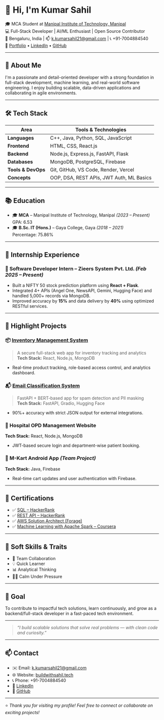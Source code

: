 # 👋 Hi, I'm Kumar Sahil

🎓 MCA Student at [Manipal Institute of Technology, Manipal](https://manipal.edu/mit.html)  
💻 Full-Stack Developer | AI/ML Enthusiast | Open Source Contributor  
📍 Bengaluru, India | 📫 k.kumarsahil21@gmail.com | 📞 +91-7004884540  
🔗 [Portfolio](https://buildwithsahil.tech) • [LinkedIn](https://www.linkedin.com/in/kumarsahil21/) • [GitHub](https://github.com/kumarsahil2)

---

## 🧠 About Me

I'm a passionate and detail-oriented developer with a strong foundation in full-stack development, machine learning, and real-world software engineering. I enjoy building scalable, data-driven applications and collaborating in agile environments.

---

## 🛠️ Tech Stack

| Area               | Tools & Technologies |
|--------------------|----------------------|
| **Languages**       | C++, Java, Python, SQL, JavaScript |
| **Frontend**        | HTML, CSS, React.js |
| **Backend**         | Node.js, Express.js, FastAPI, Flask |
| **Databases**       | MongoDB, PostgreSQL, Firebase |
| **Tools & DevOps**  | Git, GitHub, VS Code, Render, Vercel |
| **Concepts**        | OOP, DSA, REST APIs, JWT Auth, ML Basics |

---

## 📚 Education

- 🎓 **MCA** – Manipal Institute of Technology, Manipal *(2023 – Present)*  
  GPA: 6.53
- 🎓 **B.Sc. IT (Hons.)** – Gaya College, Gaya *(2018 – 2021)*  
  Percentage: 75.86%

---

## 💼 Internship Experience

### 🧪 Software Developer Intern – Zieers System Pvt. Ltd. *(Feb 2025 – Present)*

- Built a NIFTY 50 stock prediction platform using **React + Flask**.
- Integrated 4+ APIs (Angel One, NewsAPI, Gemini, Hugging Face) and handled 5,000+ records via MongoDB.
- Improved accuracy by **15%** and data delivery by **40%** using optimized RESTful services.

---

## 🚀 Highlight Projects

### 📦 [Inventory Management System](https://stock-management-phi-azure.vercel.app/)
> A secure full-stack web app for inventory tracking and analytics  
**Tech Stack:** React, Node.js, MongoDB  
- Real-time product tracking, role-based access control, and analytics dashboard.

### 📬 [Email Classification System](https://kumarsahil21-email-classifier.hf.space/?__theme=system)
> FastAPI + BERT-based app for spam detection and PII masking  
**Tech Stack:** FastAPI, Gradio, Hugging Face  
- 90%+ accuracy with strict JSON output for external integrations.

### 🏥 Hospital OPD Management Website
**Tech Stack:** React, Node.js, MongoDB  
- JWT-based secure login and department-wise patient booking.

### 🛒 M-Kart Android App *(Team Project)*
**Tech Stack:** Java, Firebase  
- Real-time cart updates and user authentication with Firebase.

---

## 📜 Certifications

- ✅ [SQL – HackerRank](https://www.hackerrank.com/certificates/147a2afbc188)
- ✅ [REST API – HackerRank](https://www.hackerrank.com/certificates/59d10aa97a56)
- ✅ [AWS Solution Architect (Forage)](https://drive.google.com/file/d/1yFVUT5uSLNtYsin8PCYOP4GfWzv6PbvX/view?usp=sharing)
- ✅ [Machine Learning with Apache Spark – Coursera](https://coursera.org/share/81be78cd9e025b542150ed1753cf0858)

---

## 🧩 Soft Skills & Traits

- 🤝 Team Collaboration  
- 💡 Quick Learner  
- 📊 Analytical Thinking  
- 🧘‍♂️ Calm Under Pressure

---

## 🎯 Goal

To contribute to impactful tech solutions, learn continuously, and grow as a backend/full-stack developer in a fast-paced tech environment.

---

> _“I build scalable solutions that solve real problems — with clean code and curiosity.”_

---

## 📫 Contact

- ✉️ Email: [k.kumarsahil21@gmail.com](mailto:k.kumarsahil21@gmail.com)  
- 🌐 Website: [buildwithsahil.tech](https://buildwithsahil.tech)  
- 📞 Phone: +91-7004884540  
- 🔗 [LinkedIn](https://www.linkedin.com/in/kumar-sahil-5630792b5)  
- 🐙 [GitHub](https://github.com/kumarsahil2)

---

⭐ *Thank you for visiting my profile! Feel free to connect or collaborate on exciting projects!*
